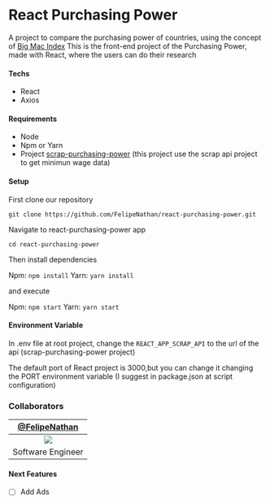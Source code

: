 # React Purchasing Power
A project to compare the purchasing power of countries, using the concept of [Big Mac Index](https://pt.wikipedia.org/wiki/%C3%8Dndice_Big_Mac)
This is the front-end project of the Purchasing Power, made with React, where the users can do their research

#### Techs
- React
- Axios

#### Requirements
- Node 
- Npm or Yarn
- Project [scrap-purchasing-power](https://github.com/FelipeNathan/scrap-purchasing-power) (this project use the scrap api project to get minimun wage data)

#### Setup
First clone our repository
```
git clone https://github.com/FelipeNathan/react-purchasing-power.git
```

Navigate to react-purchasing-power app
```
cd react-purchasing-power
```

Then install dependencies

Npm: `npm install`
Yarn: `yarn install`

and execute

Npm: `npm start`
Yarn: `yarn start`

#### Environment Variable
In .env file at root project, change the `REACT_APP_SCRAP_API` to the url of the api (scrap-purchasing-power project)

The default port of React project is 3000,but you can change it changing the PORT environment variable (I suggest in package.json at script configuration)

### Collaborators
| [@FelipeNathan][felipenathan] |
| :-------------------------------: |
|       ![][p_felipenathan]         |
|         Software Engineer         |

#### Next Features
- [ ] Add Ads

[felipenathan]: http://github.com/FelipeNathan
[p_felipenathan]: https://avatars2.githubusercontent.com/u/16759812?s=100&v=4
